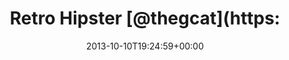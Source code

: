 ---
retweeted: false
source: <a href="http://twitter.com/download/android" rel="nofollow">Twitter for Android</a>
entities:
  hashtags: []
  symbols: []
  user_mentions:
  - name: Felix (@thegcat@kif.rocks)
    screen_name: thegcat
    indices:
    - '14'
    - '22'
    id_str: '17564058'
    id: '17564058'
  urls: []
display_text_range:
- '0'
- '48'
favorite_count: '0'
id_str: '388384686432845824'
truncated: false
retweet_count: '0'
id: '388384686432845824'
created_at: Thu Oct 10 19:24:59 +0000 2013
favorited: false
full_text: Retro Hipster [@thegcat](https://twitter.com/thegcat) liest neben mir Slashdot.
lang: de
tags:
- pesos:twitter
date: '2013-10-10T19:24:59+00:00'
src: https://twitter.com/bascht/status/388384686432845824
original_url: https://twitter.com/bascht/status/388384686432845824
type: twitter_tweet
text: Retro Hipster [@thegcat](https://twitter.com/thegcat) liest neben mir Slashdot.
title: 'Retro Hipster [@thegcat](https:'

---